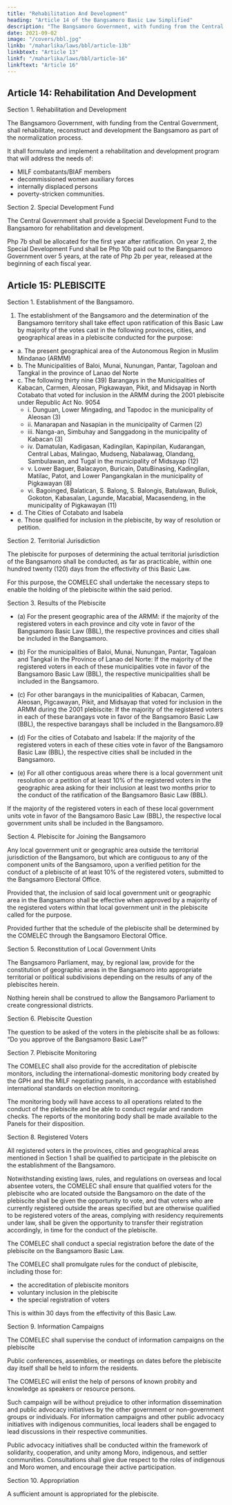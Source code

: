 ```yaml
---
title: "Rehabilitation And Development"
heading: "Article 14 of the Bangsamoro Basic Law Simplified"
description: "The Bangsamoro Government, with funding from the Central Government, shall rehabilitate, reconstruct and development the Bangsamoro as part of the normalization process"
date: 2021-09-02
image: "/covers/bbl.jpg"
linkb: "/maharlika/laws/bbl/article-13b"
linkbtext: "Article 13"
linkf: "/maharlika/laws/bbl/article-16"
linkftext: "Article 16"
---
```



## Article 14: Rehabilitation And Development

Section 1. Rehabilitation and Development

The Bangsamoro Government, with funding from the Central Government, shall rehabilitate, reconstruct and development the Bangsamoro as part of the normalization process. 

It shall formulate and implement a rehabilitation and development program that will address the needs of:
- MILF combatants/BIAF members
- decommissioned women auxiliary forces
- internally displaced persons
- poverty-stricken communities.


Section 2. Special Development Fund

The Central Government shall provide a Special Development Fund to the Bangsamoro for rehabilitation and development. 

Php 7b shall be allocated for the first year after ratification. On year 2, the Special Development Fund shall be Php 10b paid out to the Bangsamoro Government over 5 years, at the rate of Php 2b per year, released at the beginning of each fiscal year.


## Article 15: PLEBISCITE

Section 1. Establishment of the Bangsamoro.

1. The establishment of the Bangsamoro and the determination of the Bangsamoro territory shall take effect upon ratification of this Basic Law by majority of the votes cast in the following provinces, cities, and geographical areas in a plebiscite conducted for the purpose:

- a. The present geographical area of the Autonomous Region in Muslim Mindanao (ARMM)
- b. The Municipalities of Baloi, Munai, Nunungan, Pantar, Tagoloan and Tangkal in the province of Lanao del Norte
- c. The following thirty nine (39) Barangays in the Municipalities of Kabacan, Carmen, Aleosan, Pigkawayan, Pikit, and Midsayap in North Cotabato that voted for inclusion in the ARMM during the 2001 plebiscite under Republic Act No. 9054
  - i. Dunguan, Lower Mingading, and Tapodoc in the municipality of Aleosan (3)
  - ii. Manarapan and Nasapian in the municipality of Carmen (2)
  - iii. Nanga-an, Simbuhay and Sanggadong in the municipality of Kabacan (3)
  - iv. Damatulan, Kadigasan, Kadingilan, Kapinpilan, Kudarangan, Central Labas, Malingao, Mudseng, Nabalawag, Olandang, Sambulawan, and Tugal in the municipality of Midsayap (12)
  - v. Lower Baguer, Balacayon, Buricain, DatuBinasing, Kadingilan, Matilac, Patot, and Lower Pangangkalan in the municipality of Pigkawayan (8)
  - vi. Bagoinged, Balatican, S. Balong, S. Balongis, Batulawan, Buliok, Gokoton, Kabasalan, Lagunde, Macabial, Macasendeng, in the municipality of Pigkawayan (11)
- d. The Cities of Cotabato and Isabela
- e. Those qualified for inclusion in the plebiscite, by way of resolution or petition.


Section 2. Territorial Jurisdiction

The plebiscite for purposes of determining the actual territorial jurisdiction of the Bangsamoro shall be conducted, as far as practicable, within one hundred twenty (120) days from the effectivity of this Basic Law.

For this purpose, the COMELEC shall undertake the necessary steps to enable the holding of the plebiscite within the said period. 

Section 3. Results of the Plebiscite

- (a) For the present geographic area of the ARMM: if the majority of the registered voters in each province and city vote in favor of the Bangsamoro Basic Law (BBL), the respective provinces and cities shall be included in the Bangsamoro.

- (b) For the municipalities of Baloi, Munai, Nunungan, Pantar, Tagaloan and Tangkal in the Province of Lanao del Norte: If the majority of the registered voters in each of these municipalities vote in favor of the Bangsamoro Basic Law (BBL), the respective municipalities shall be included in the Bangsamoro.

- (c) For other barangays in the municipalities of Kabacan, Carmen, Aleosan, Pigcawayan, Pikit, and Midsayap that voted for inclusion in the ARMM during the 2001 plebiscite: If the majority of the registered voters in each of these barangays vote in favor of the Bangsamoro Basic Law (BBL), the respective barangays shall be included in the Bangsamoro.89

- (d) For the cities of Cotabato and Isabela: If the majority of the registered voters in each of these cities vote in favor of the Bangsamoro Basic Law (BBL), the respective cities shall be included in the Bangsamoro.

- (e) For all other contiguous areas where there is a local government unit resolution or a petition of at least 10% of the registered voters in the geographic area asking for their inclusion at least two months prior to the conduct of the ratification of the Bangsamoro Basic Law (BBL). 

If the majority of the registered voters in each of these local government units vote in favor of the Bangsamoro Basic Law (BBL), the respective local government units shall be included in the Bangsamoro. 

Section 4. Plebiscite for Joining the Bangsamoro

Any local government unit or geographic area outside the territorial jurisdiction of the Bangsamoro, but which are contiguous to any of the component units of the Bangsamoro, upon a verified petition for the conduct of a plebiscite of at least 10% of the registered voters, submitted to the Bangsamoro Electoral Office.

Provided that, the inclusion of said local government unit or geographic area in the Bangsamoro shall be effective when approved by a majority of the registered voters within that local government unit in the plebiscite called for the purpose.

Provided further that the schedule of the plebiscite shall be determined by the COMELEC through the Bangsamoro Electoral Office.

Section 5. Reconstitution of Local Government Units

The Bangsamoro Parliament, may, by regional law, provide for the constitution of geographic areas in the Bangsamoro into appropriate territorial or political subdivisions depending on the results of any of the plebiscites herein. 

Nothing herein shall be construed to allow the Bangsamoro Parliament to create congressional districts.


Section 6. Plebiscite Question

The question to be asked of the voters in the plebiscite shall be as follows: “Do you approve of the Bangsamoro Basic Law?”

Section 7. Plebiscite Monitoring

The COMELEC shall also provide for the accreditation of plebiscite monitors, including the international-domestic monitoring body created by the GPH and the MILF negotiating panels, in accordance with established international standards on election monitoring. 

The monitoring body will have access to all operations related to the conduct of the plebiscite and be able to conduct regular and random checks. The reports of the monitoring body shall be made available to the Panels for their disposition.

Section 8. Registered Voters

All registered voters in the provinces, cities and geographical areas mentioned in Section 1 shall be qualified to participate in the plebiscite on the establishment of the Bangsamoro.

Notwithstanding existing laws, rules, and regulations on overseas and local absentee voters, the COMELEC shall ensure that qualified voters for the plebiscite who are located outside the Bangsamoro on the date of the plebiscite shall be given the opportunity to vote, and that voters who are currently registered outside the areas specified but are otherwise qualified to be registered voters of the areas, complying with residency requirements under law, shall be given the opportunity to transfer their registration accordingly, in time for the conduct of the plebiscite.

The COMELEC shall conduct a special registration before the date of the plebiscite on the Bangsamoro Basic Law.

The COMELEC shall promulgate rules for the conduct of plebiscite, including those for:
- the accreditation of plebiscite monitors
- voluntary inclusion in the plebiscite
- the special registration of voters 

This is within 30 days from the effectivity of this Basic Law. <!-- , with the primary objective of optimizing the opportunity for participation in the plebiscite of qualified voters in the areas specified for the creation of the Bangsamoro.91 -->

Section 9. Information Campaigns

The COMELEC shall supervise the conduct of information campaigns on the plebiscite<!-- , including sectoral campaigns for indigenous communities, women, youth, religious, professionals and public and private sector employees, in every municipality, city, and province where the plebiscite is held. -->

Public conferences, assemblies, or meetings on dates before the plebiscite day itself shall be held to inform the residents. <!--  thereof regarding the significance and meaning of the plebiscite and to help them to cast their votes intelligently. Free, full, and constructive discussion and exchange of views on the issues shall be encouraged. -->

The COMELEC will enlist the help of persons of known probity and knowledge<!--  may be enlisted by , the local government units or interested parties to act --> as speakers or resource persons.

Such campaign will be without prejudice to other information dissemination and public advocacy initiatives by the other government or non-government groups or individuals. For information campaigns and other public advocacy initiatives with indigenous communities, local leaders shall be engaged to lead discussions in their respective communities.

Public advocacy initiatives shall be conducted within the framework of solidarity, cooperation, and unity among Moro, indigenous, and settler communities. Consultations shall give due respect to the roles of indigenous and Moro women, and
encourage their active participation.

Section 10. Appropriation

A sufficient amount is appropriated for the plebiscite. <!-- , including the monitoring, information campaign and the registration of voters; Provided, that the Commission on Elections shall determine the manner of campaigning and the deputization of government agencies for the purpose.92
 -->